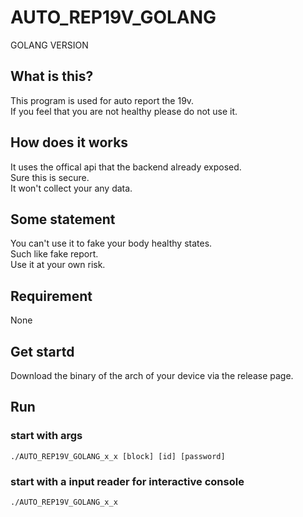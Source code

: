 # AUTO_REP19V_GOLANG
GOLANG VERSION

## What is this?  
This program is used for auto report the 19v.  
If you feel that you are not healthy please do not use it.  

## How does it works  
It uses the offical api that the backend already exposed.  
Sure this is secure.  
It won't collect your any data.   

## Some statement  
You can't use it to fake your body healthy states.  
Such like fake report.  
Use it at your own risk.  

## Requirement
None  

## Get startd
Download the binary of the arch of your device via the release page.  

## Run  

### start with args  
```
./AUTO_REP19V_GOLANG_x_x [block] [id] [password]
```
### start with a input reader for interactive console  
```
./AUTO_REP19V_GOLANG_x_x
```



